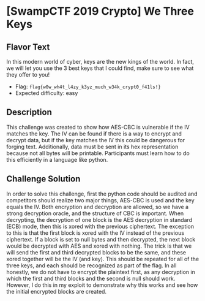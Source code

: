 # [SwampCTF 2019 Crypto] We Three Keys

## Flavor Text

In this modern world of cyber, keys are the new kings of the world. In fact, we will let you use the 3 best keys that I could find, make sure to see what they offer to you!

* Flag: `flag{w0w_wh4t_l4zy_k3yz_much_w34k_crypt0_f41ls!}`
* Expected difficulty: easy

## Description

This challenge was created to show how AES-CBC is vulnerable if the IV matches the key.
The IV can be found if there is a way to encrypt and decrypt data, but if the key matches the IV this could be dangerous for forging text.
Additionally, data must be sent in its hex representation because not all bytes will be printable. Participants must learn how to do this efficiently in a language like python.

## Challenge Solution

In order to solve this challenge, first the python code should be audited and competitors should realize two major things, AES-CBC is used and the key equals the IV.
Both encryption and decryption are allowed, so we have a strong decryption oracle, and the structure of CBC is important.
When decrypting, the decryption of one block is the AES decryption in standard (ECB) mode, then this is xored with the previous ciphertext.
The exception to this is that the first block is xored with the IV instead of the previous ciphertext.
If a block is set to null bytes and then decrypted, the next block would be decrypted with AES and xored with nothing.
The trick is that we will send the first and third decrypted blocks to be the same, and these xored together will be the IV (and key).
This should be repeated for all of the three keys, and each should be recognized as part of the flag.
In all honestly, we do not have to encrypt the plaintext first, as any decryption in which the first and third blocks and the second is null should work.
However, I do this in my exploit to demonstrate why this works and see how the initial encrypted blocks are created.
